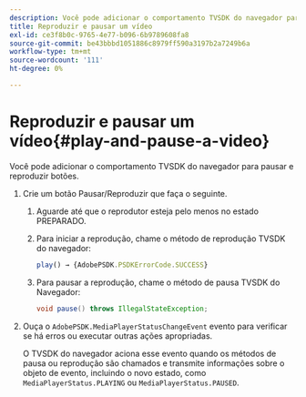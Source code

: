 ```yaml
---
description: Você pode adicionar o comportamento TVSDK do navegador para pausar e reproduzir botões.
title: Reproduzir e pausar um vídeo
exl-id: ce3f8b0c-9765-4e77-b096-6b9789608fa8
source-git-commit: be43bbbd1051886c8979ff590a3197b2a7249b6a
workflow-type: tm+mt
source-wordcount: '111'
ht-degree: 0%

---
```


# Reproduzir e pausar um vídeo{#play-and-pause-a-video}

Você pode adicionar o comportamento TVSDK do navegador para pausar e reproduzir botões.

1. Crie um botão Pausar/Reproduzir que faça o seguinte.
   1. Aguarde até que o reprodutor esteja pelo menos no estado PREPARADO.
   1. Para iniciar a reprodução, chame o método de reprodução TVSDK do navegador:

      ```js
      play() → {AdobePSDK.PSDKErrorCode.SUCCESS}
      ```

   1. Para pausar a reprodução, chame o método de pausa TVSDK do Navegador:

      ```java
      void pause() throws IllegalStateException;
      ```

1. Ouça o `AdobePSDK.MediaPlayerStatusChangeEvent` evento para verificar se há erros ou executar outras ações apropriadas.

   O TVSDK do navegador aciona esse evento quando os métodos de pausa ou reprodução são chamados e transmite informações sobre o objeto de evento, incluindo o novo estado, como `MediaPlayerStatus.PLAYING` ou `MediaPlayerStatus.PAUSED`.

